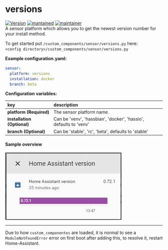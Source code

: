 # versions
  
[![Version](https://img.shields.io/badge/version-0.0.3-green.svg?style=for-the-badge)](#) [![mantained](https://img.shields.io/maintenance/yes/2018.svg?style=for-the-badge)](#) [![maintainer](https://img.shields.io/badge/maintainer-Joakim%20Sørensen%20%40ludeeus-blue.svg?style=for-the-badge)](#)   
A sensor platform which allows you to get the newest version number for your install method.
  
To get started put `/custom_components/sensor/versions.py` here:  
`<config directory>/custom_components/sensor/versions.py`  
  
**Example configuration.yaml:**
```yaml
sensor:
  platform: versions
  installation: docker
  branch: beta
```
**Configuration variables:**  
  
key | description  
:--- | :---  
**platform (Required)** | The sensor platform name.  
**installation (Optional)** | Can be 'venv', 'hassbian', 'docker', 'hassio', defaults to 'venv'  
**branch (Optional)** | Can be 'stable', 'rc', 'beta', defaults to 'stable'  
  
#### Sample overview
![Sample overview](overview.png)
  
  
  
***
Due to how `custom_componentes` are loaded, it is normal to see a `ModuleNotFoundError` error on first boot after adding this, to resolve it, restart Home-Assistant.